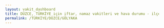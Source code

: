 ```yaml
---
layout: vakit_dashboard
title: DÜZCE, TÜRKİYE için iftar, namaz vakitleri ve hava durumu - ilçe/eyalet seç
permalink: /TÜRKİYE/DÜZCE/GÖLYAKA
---
```


<script type="text/javascript">
  var GLOBAL_COUNTRY = 'TÜRKİYE';
  var GLOBAL_CITY = 'DÜZCE';
  var GLOBAL_STATE = 'GÖLYAKA';
  var lat = 72;
  var lon = 21;
</script>
